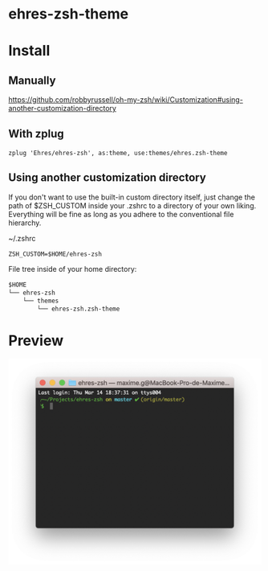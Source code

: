 # ehres-zsh-theme

# Install

## Manually

https://github.com/robbyrussell/oh-my-zsh/wiki/Customization#using-another-customization-directory

## With zplug

```
zplug 'Ehres/ehres-zsh', as:theme, use:themes/ehres.zsh-theme
```

## Using another customization directory

If you don't want to use the built-in custom directory itself, just change the path of $ZSH_CUSTOM inside your .zshrc to a directory of your own liking. Everything will be fine as long as you adhere to the conventional file hierarchy.

~/.zshrc

```
ZSH_CUSTOM=$HOME/ehres-zsh
```
File tree inside of your home directory:

```
$HOME
└── ehres-zsh
    └── themes
        └── ehres-zsh.zsh-theme
```

# Preview

![Preview](./preview.png)
